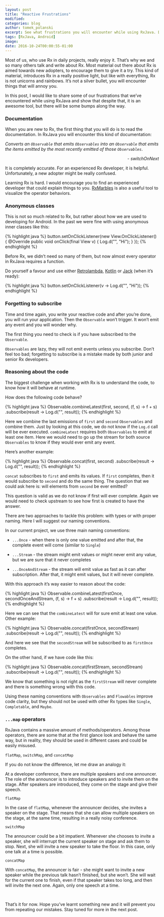 ```yaml
---
layout: post
title: "Reactive Frustrations"
modified:
categories: blog
author: tomek_polanski
excerpt: See what frustrations you will encounter while using RxJava. Documentation, anonymous classes, forgetting to subscribe, are just some we've dealt with while using RxJava. Here's how we handled them.
tags: [RxJava, Android] 
image:
date: 2016-10-24T00:00:55-01:00
---
```


Most of us, who use Rx in daily projects, really enjoy it. That’s why we and so many others talk and write about Rx. Most material out there about Rx is aimed towards new adopters, to encourage them to give it a try.
This kind of material, introduces Rx in a really positive light, but like with everything, Rx is not unicorns and rainbows. It’s not a silver bullet, you will encounter things that will annoy you.

In this post, I would like to share some of our frustrations that we’ve encountered while using RxJava and show that despite that, it is an awesome tool, but there will be some bumps along the way.


### Documentation

When you are new to Rx, the first thing that you will do is to read the documentation.
In RxJava you will encounter this kind of documentation:

*Converts an `Observable` that emits `Observables` into an `Observable` that emits the items emitted by the most recently emitted of those `Observables`*.
<p align="right">
-  <i>switchOnNext</i>
</p>

It is completely accurate. For an experienced Rx developer, it is helpful. Unfortunately, a new adopter might be really confused.

Learning Rx is hard. I would encourage you to find an experienced developer that could explain things to you. <a href="http://rxmarbles.com/">RxMarbles</a> is also a useful tool to visualize the operator behaviors.


### Anonymous classes

This is not so much related to Rx, but rather about how we are used to developing for Android.
In the past we were fine with using anonymous inner classes like this:

{% highlight java %}
button.setOnClickListener(new View.OnClickListener() {
	@Override
	public void onClick(final View v) {
		Log.d("", "Hi");
	}
});
{% endhighlight %}

Before Rx, we didn’t need so many of them, but now almost every operator in RxJava requires a function.

Do yourself a favour and use either <a href="https://github.com/orfjackal/retrolambda">Retrolambda</a>, <a href="https://kotlinlang.org/">Kotlin</a> or <a href="https://source.android.com/source/jack.html">Jack</a> (when it’s ready):


{% highlight java %}
button.setOnClickListener(v -> Log.d("", "Hi"));
{% endhighlight %}


### Forgetting to subscribe

Time and time again, you write your reactive code and after you’re done, you will run your application.
Then the `Observable` won’t trigger. It won’t emit any event and you will wonder why.

The first thing you need to check is if you have subscribed to the `Observable`.

`Observables` are lazy, they will not emit events unless you subscribe.
Don’t feel too bad; forgetting to subscribe is a mistake made by both junior and senior Rx developers.


### Reasoning about the code

The biggest challenge when working with Rx is to understand the code, to know how it will behave at runtime.

How does the following code behave?

{% highlight java %}
Observable.combineLatest(first,
                         second,
                         (f, s) -> f + s)
          .subscribe(result -> Log.d("", result));
{% endhighlight %}


Here we combine the last emissions of `first` and `second` `Observables` and combine them.
Just by looking at this code, we do not know if the `Log.d` call will be ever executed.
`combineLatest` requires both `Observables` to emit at least one item. Here we would need to go up the stream for both source `Observables` to know if they would ever emit any event.

Here’s another example:

{% highlight java %}
Observable.concat(first, second)
          .subscribe(result -> Log.d("", result));
{% endhighlight %}


`concat` subscribes to `first` and emits its values. If `first` completes, then it would subscribe to `second` and do the same thing.
The question that we could ask here is: will elements from `second` be ever emitted?

This question is valid as we do not know if first will ever complete. Again we would need to check upstream to see how first is created to have the answer.

There are two approaches to tackle this problem: with types or with proper naming.
Here I will suggest our naming conventions.

In our current project, we use three main naming conventions:

* `...Once` - when there is only one value emitted and after that, the complete event will come (similar to `Single`)

* `...Stream` - the stream might emit values or might never emit any value, but we are sure that it never completes

* `...OnceAndStream` - the stream will emit value as fast as it can after subscription. After that, it might emit values, but it will never complete.

With this approach it’s way easier to reason about the code:

{% highlight java %}
Observable.combineLatest(firstOnce,
                         secondOnceAndStream,
                         (f, s) -> f + s)
          .subscribe(result -> Log.d("", result));
{% endhighlight %}

Here we can see that the `combineLatest` will for sure emit at least one value. Other example:

{% highlight java %}
Observable.concat(firstOnce, secondStream)
          .subscribe(result -> Log.d("", result));
{% endhighlight %}

And here we see that the `secondStream` will be subscribed to as `firstOnce` completes.

On the other hand, if we have code like this:

{% highlight java %}
Observable.concat(firstStream, secondStream)
          .subscribe(result -> Log.d("", result));
{% endhighlight %}

We know that something is not right as the `firstStream` will never complete and there is something wrong with this code.

Using these naming conventions with `Observables` and `Flowables` improve code clarity, but they should not be used with other Rx types like `Single`, `Completable`, and `Maybe`.


### `...map` operators

RxJava contains a massive amount of methods/operators. Among those operators, there are some that at the first glance look and behave the same way, but in reality, they should be used in different cases and could be easily misused.

`flatMap`, `switchMap`, and `concatMap`

If you do not know the difference, let me draw an analogy it:

At a developer conference, there are multiple speakers and one announcer.
The role of the announcer is to introduce speakers and to invite them on the stage. After speakers are introduced, they come on the stage and give their speech.

`flatMap`

In the case of `flatMap`, whenever the announcer decides, she invites a speaker on the stage. That means that she can allow multiple speakers on the stage, at the same time, resulting in a really noisy conference.

`switchMap`

The announcer could be a bit impatient. Whenever she chooses to invite a speaker, she will interrupt the current speaker on stage and ask them to stop. Next, she will invite a new speaker to take the floor. In this case, only one talk at a time is possible.

`concatMap`

With `concatMap`, the announcer is fair - she might want to invite a new speaker while the previous talk hasn’t finished, but she won’t. She will wait for the current one to finish, even if that speaker takes too long, and then will invite the next one. Again, only one speech at a time.

<br />

That’s it for now. Hope you’ve learnt something new and it will prevent you from repeating our mistakes.
Stay tuned for more in the next post.
